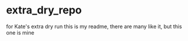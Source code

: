# extra_dry_repo
for Kate's extra dry run
this is my readme, 
there are many like it,
but this one is mine
